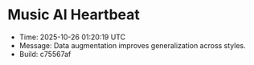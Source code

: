 # Music AI Heartbeat

- Time: 2025-10-26 01:20:19 UTC
- Message: Data augmentation improves generalization across styles.
- Build: c75567af
